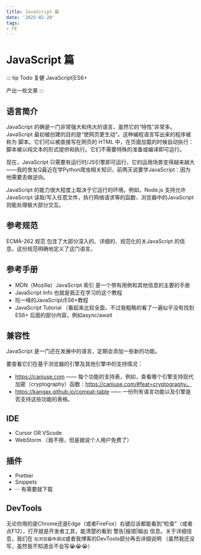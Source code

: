 ```yaml
---
title: JavaScript 篇
date: '2025-02-20'
tags:
- FE
---
```


# JavaScript 篇

::: tip Todo
复健 JavaScript|ES6+ 

产出一些文章
:::
## 语言简介
JavaScript 的确是一门非常强大和伟大的语言，虽然它的“特性”非常多。JavaScript 最初被创建的目的是“使网页更生动”。这种编程语言写出来的程序被称为 脚本。它们可以被直接写在网页的 HTML 中，在页面加载的时候自动执行：脚本被以纯文本的形式提供和执行。它们不需要特殊的准备或编译即可运行。

现在，JavaScript 只需要有运行时/JS引擎即可运行，它的运用场景变得越来越大——我的舍友Q最近在学Python爬虫相关知识，前两天说要学JavaScript：因为他需要去做逆向。

JavaScript 的能力很大程度上取决于它运行的环境。例如，Node.js 支持允许 JavaScript 读取/写入任意文件，执行网络请求等的函数、浏览器中的JavaScript则能处理极大部分交互。

## 参考规范
ECMA-262 规范 包含了大部分深入的、详细的、规范化的关JavaScript 的信息。这份规范明确地定义了这门语言。

## 参考手册
- MDN（Mozilla）JavaScript 索引 是一个带有用例和其他信息的主要的手册
- JavaScript Info 也就是我正在学习的这个教程
- 阮一峰的JavaScript/ES6+教程
- JavaScript Tutorial （看起来比较全面，不过我粗略的看了一遍似乎没有找到 ES6+ 后面的部分内容，例如async/await

## 兼容性
JavaScript 是一门还在发展中的语言，定期会添加一些新的功能。

要查看它们在基于浏览器的引擎及其他引擎中的支持情况：

- https://caniuse.com —— 每个功能的支持表，例如，查看哪个引擎支持现代加密（cryptography）函数：https://caniuse.com/#feat=cryptography。
- https://kangax.github.io/compat-table —— 一份列有语言功能以及引擎是否支持这些功能的表格。

## IDE
- Cursor OR VScode
- WebStorm （我不用，但是据说个人用户免费了）

## 插件
- Prettier
- Snippets
- ··· 有需要就下载


## DevTools
无论你用的是Chrome还是Edge（或者FireFox）右键应该都能看到“检查”（或者点F12），打开就是开发者工具，能清楚的看到 警告|报错|输出 信息。关于详细信息，我们在 `在浏览器中调试`或者我博客的DevTools部分再去详细说明 （虽然我还没写，虽然我不知道会不会写😭😭😭）